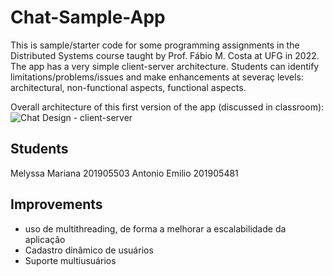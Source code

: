 # Chat-Sample-App
This is sample/starter code for some programming assignments in the Distributed Systems course taught by Prof. Fábio M. Costa at UFG in 2022.
The app has a very simple client-server architecture. Students can identify limitations/problems/issues and make enhancements at severaç levels: architectural, non-functional aspects, functional aspects.  

Overall architecture of this first version of the app (discussed in classroom):
![Chat Design - client-server](https://user-images.githubusercontent.com/13460193/173588387-89793ac9-17b9-4441-986b-53cac6ee40f4.png)

## Students
Melyssa Mariana 201905503
Antonio Emilio  201905481


## Improvements
- uso de multithreading, de forma a melhorar a escalabilidade da aplicação
- Cadastro dinâmico de usuários
- Suporte multiusuários
